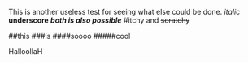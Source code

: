 This is another useless test for seeing what else could be done.
_italic_ __underscore__ **_both is also possible_**
#itchy and ~~scratchy~~

##this
###is
####soooo
#####cool
 
HalloollaH

